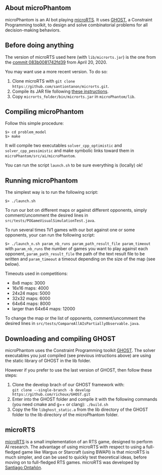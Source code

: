 ## About microPhantom

microPhantom        is         an        AI         bot        playing
[microRTS](https://github.com/santiontanon/microrts).      It     uses
[GHOST](https://github.com/richoux/GHOST),  a  Constraint  Programming
toolkit,  to   design  and   solve  combinatorial  problems   for  all
decision-making behaviors.


## Before doing anything

The version of microRTS used here (with `lib/microrts.jar`) is the one
from the 
[commit 083b0081742fd39](https://github.com/santiontanon/microrts/tree/083b0081742fd393db29cf5b626d5ce3f4dee4df) from April 20, 2020.

You may want use a more recent version.  To do so:

1. Clone microRTS with `git clone https://github.com/santiontanon/microrts.git`.
2. Compile      its      JAR      file      following      [these instructions](https://github.com/santiontanon/microrts#generating-a-jar-file).
3. Copy `microrts_folder/bin/microrts.jar` in `microPhantom/lib`.


## Compiling microPhantom

Follow this simple procedure:

`$> cd problem_model`  
`$> make`

It will compile two executables `solver_cpp_optimistic` and
`solver_cpp_pessimistic` and make symbolic links toward them in
`microPhantom/src/ai/microPhantom`.

You can run the script `launch.sh`  to be sure everything is (locally) ok!

## Running microPhantom

The simplest way is to run the following script:

`$> ./launch.sh`

To  run our  bot on  different  maps or  against different  opponents,
simply      comment/uncomment      the      desired      lines      in
`src/tests/POGameVisualSimulationTest.java`.

To  run several  times 1V1  games  with our  bot against  one or  some
opponents, your can run the following script:

`$> ./launch_n.sh param_nb_runs param_path_result_file param_timeout`
with `param_nb_runs` the number of games you want to play against each
opponent, `param_path_result_file` the path of the text result file to
be written and `param_timeout` a timeout  depending on the size of the
map (see below).

Timeouts used in competitions:
- 8x8 maps: 3000
- 16x16 maps: 4000
- 24x24 maps: 5000
- 32x32 maps: 6000
- 64x64 maps: 8000
- larger than 64x64 maps: 12000

To change the map or the list of opponents,
comment/uncomment      the      desired      lines      in
`src/tests/CompareAllAIsPartiallyObservable.java`.

## Downloading and compiling GHOST

microPhantom uses  the Constraint Programming toolkit  [GHOST](https://github.com/richoux/GHOST). The solver
executables  you just  compiled (see  previous intructions  above) are
using the static library of GHOST in the lib folder.

However if  you prefer to use  the last version of  GHOST, then follow
these steps:

1. Clone the develop brach of our GHOST framework with:  
`git clone --single-branch -b develop https://github.com/richoux/GHOST.git`
2. Enter into  the GHOST  folder and  compile it  with the  following
   commands (you need cmake and g++ or clang): `./build.sh`
3. Copy the file `libghost_static.a` from the lib directory of the GHOST
   folder to the lib directory of the microPhantom folder.

## microRTS

[microRTS](https://github.com/santiontanon/microrts)   is    a   small
implementation of  an RTS game,  designed to perform AI  research. The
advantage of using microRTS with  respect to using a full-fledged game
like  Wargus or  Starcraft  (using  BWAPI) is  that  microRTS is  much
simpler, and  can be  used to quickly  test theoretical  ideas, before
moving  on  to  full-fledged  RTS games.  microRTS  was  developed  by
[Santiago
Ontañón](https://sites.google.com/site/santiagoontanonvillar/Home). 
